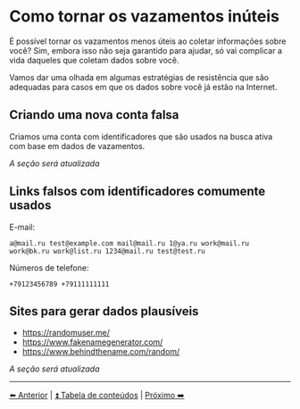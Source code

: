 # Como tornar os vazamentos inúteis

É possível tornar os vazamentos menos úteis ao coletar informações sobre você?
Sim, embora isso não seja garantido para ajudar, só vai complicar a vida daqueles que coletam dados sobre você.

Vamos dar uma olhada em algumas estratégias de resistência que são adequadas para casos em que os dados sobre você já estão na Internet.

## Criando uma nova conta falsa

Criamos uma conta com identificadores que são usados na busca ativa com base em dados de vazamentos.

*A seção será atualizada*

## Links falsos com identificadores comumente usados

E-mail:

```
a@mail.ru test@example.com mail@mail.ru 1@ya.ru work@mail.ru work@bk.ru work@list.ru 1234@mail.ru test@test.ru
```

Números de telefone:

```
+79123456789 +79111111111
```

## Sites para gerar dados plausíveis

- https://randomuser.me/
- https://www.fakenamegenerator.com/
- https://www.behindthename.com/random/

*A seção será atualizada*

---

[⬅️ Anterior](./12-tokens-canary.md) | [⏫ Tabela de conteúdos](../README.md) | [Próximo ➡️](./14-privacidade-de-celular.md)